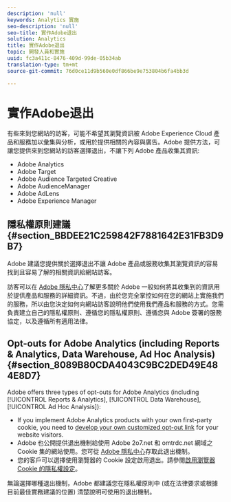 ```yaml
---
description: 'null'
keywords: Analytics 實施
seo-description: 'null'
seo-title: 實作Adobe退出
solution: Analytics
title: 實作Adobe退出
topic: 開發人員和實施
uuid: fc3a411c-8476-409d-99de-05b34ab
translation-type: tm+mt
source-git-commit: 76d0ce11d9b560e0df866be9e753804b6fa4bb3d

---
```



# 實作Adobe退出

有些來到您網站的訪客，可能不希望其瀏覽資訊被 Adobe Experience Cloud 產品和服務加以彙集與分析，或用於提供相關的內容與廣告。Adobe 提供方法，可讓您提供來到您網站的訪客選擇退出，不讓下列 Adobe 產品收集其資訊:

* Adobe Analytics
* Adobe Target
* Adobe Audience Targeted Creative
* Adobe AudienceManager
* Adobe AdLens
* Adobe Experience Manager

## 隱私權原則建議 {#section_BBDEE21C259842F7881642E31FB3D9B7}

Adobe 建議您提供關於選擇退出不讓 Adobe 產品或服務收集其瀏覽資訊的容易找到且容易了解的相關資訊給網站訪客。

訪客可以在 [Adobe 隱私中心](https://www.adobe.com/privacy.html)了解更多關於 Adobe 一般如何將其收集到的資訊用於提供產品和服務的詳細資訊。不過，由於您完全掌控如何在您的網站上實施我們的服務，所以由您決定如何向網站訪客說明他們使用我們產品和服務的方式。您需負責建立自己的隱私權原則、遵循您的隱私權原則、遵循您與 Adobe 簽署的服務協定，以及遵循所有適用法律。

## Opt-outs for Adobe Analytics (including Reports &amp; Analytics, Data Warehouse, Ad Hoc Analysis) {#section_8089B80CDA4043C9BC2DED49E484E8D7}

Adobe offers three types of opt-outs for Adobe Analytics (including [!UICONTROL Reports &amp; Analytics], [!UICONTROL Data Warehouse], [!UICONTROL Ad Hoc Analysis]):

* If you implement Adobe Analytics products with your own first-party cookie, you need to [develop your own customized opt-out link](../../../implement/js-implementation/data-collection/opt-out-link.md#concept_C2C4F19811A445EF9E9BEAC709B568A9) for your website visitors.
* Adobe 也公開提供退出機制給使用 Adobe 2o7.net 和 omtrdc.net 網域之 Cookie 集的網站使用。您可從 [Adobe 隱私中心](https://www.adobe.com/privacy/opt-out.html)存取此退出機制。
* 您的客戶可以選擇使用瀏覽器的 Cookie 設定啟用退出。請參閱[啟用瀏覽器 Cookie 的隱私權設定](https://marketing.adobe.com/resources/help/en_US/whitepapers/cookies/?f=browser_cookie_settings)。

無論選擇哪種退出機制，Adobe 都建議您在隱私權原則中 (或在法律要求或根據目前最佳實務建議的位置) 清楚說明可使用的退出機制。
